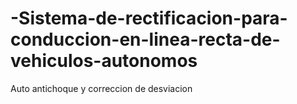 # -Sistema-de-rectificacion-para-conduccion-en-linea-recta-de-vehiculos-autonomos
Auto antichoque y correccion de desviacion
